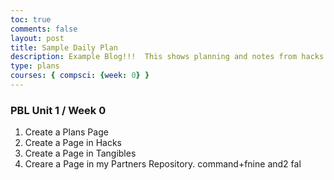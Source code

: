 ```yaml
---
toc: true
comments: false
layout: post
title: Sample Daily Plan 
description: Example Blog!!!  This shows planning and notes from hacks.
type: plans
courses: { compsci: {week: 0} }
---
```


### PBL Unit 1 / Week 0
1. Create a Plans Page 
2. Create a Page in Hacks
3. Create a Page in Tangibles 
4. Creare a Page in my Partners Repository. command+fnine and2 fal 
